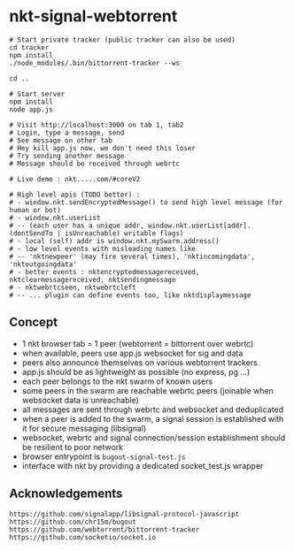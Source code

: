 # nkt-signal-webtorrent

```
# Start private tracker (public tracker can also be used)
cd tracker
npm install
./node_modules/.bin/bittorrent-tracker --ws

cd ..

# Start server
npm install
node app.js

# Visit http://localhost:3000 on tab 1, tab2
# Login, type a message, send
# See message on other tab
# Hey kill app.js now, we don't need this loser
# Try sending another message
# Message should be received through webrtc

# Live demo : nkt.....com/#coreV2

# High level apis (TODO better) :
# - window.nkt.sendEncryptedMessage() to send high level message (for human or bot)
# - window.nkt.userList 
# -- (each user has a unique addr, window.nkt.userList[addr].(dontSendTo | isUnreachable) writable flags)
# - local (self) addr is window.nkt.mySwarm.address()
# - low level events with misleading names like
# -- 'nktnewpeer' (may fire several times), 'nktincomingdata', 'nktoutgoingdata' 
# - better events : nktencryptedmessagereceived, nktclearmessagereceived, nktsendingmessage
# - nktwebrtcseen, nktwebrtcleft
# -- ... plugin can define events too, like nktdisplaymessage
```

## Concept

- 1 nkt browser tab = 1 peer (webtorrent = bittorrent over webrtc)
- when available, peers use app.js websocket for sig and data
- peers also announce themselves on various webtorrent trackers
- app.js should be as lightweight as possible (no express, pg ...)
- each peer belongs to the nkt swarm of known users
- some peers in the swarm are reachable webrtc peers (joinable when websocket data is unreachable)
- all messages are sent through webrtc and websocket and deduplicated
- when a peer is added to the swarm, a signal session is established with it for secure messaging (libsignal)
- websocket, webrtc and signal connection/session establishment should be resilient to poor network
- browser entrypoint is `bugout-signal-test.js`
- interface with nkt by providing a dedicated socket_test.js wrapper

## Acknowledgements

```
https://github.com/signalapp/libsignal-protocol-javascript
https://github.com/chr15m/bugout
https://github.com/webtorrent/bittorrent-tracker
https://github.com/socketio/socket.io
```
